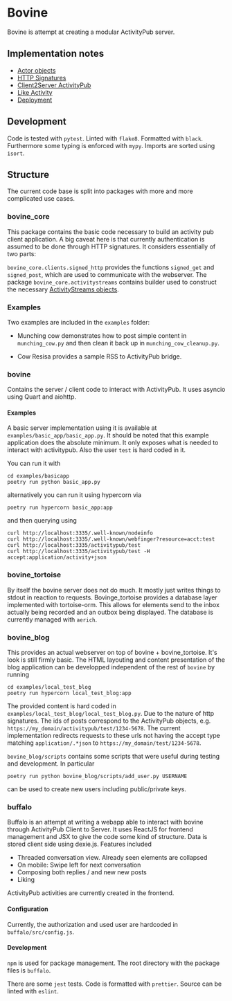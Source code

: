 # Bovine

Bovine is attempt at creating a modular ActivityPub server.

## Implementation notes

- [Actor objects](docs/actor.md)
- [HTTP Signatures](docs/http_signatures.md)
- [Client2Server ActivityPub](docs/client_to_server_activitypub.md)
- [Like Activity](docs/like_activity.md)
- [Deployment](docs/deployment.md)

## Development

Code is tested with `pytest`. Linted with `flake8`. Formatted with `black`. Furthermore some typing is enforced with `mypy`. Imports are sorted using `isort`.

## Structure

The current code base is split into packages with more and more complicated use cases.

### bovine_core

This package contains the basic code necessary to build an activity pub client application.
A big caveat here is that currently authentication is assumed to be done through HTTP
signatures. It considers essentially of two parts:

`bovine_core.clients.signed_http` provides the functions `signed_get` and `signed_post`,
which are used to communicate with the webserver. The package `bovine_core.activitystreams`
contains builder used to construct the necessary [ActivityStreams objects](https://www.w3.org/ns/activitystreams).

### Examples

Two examples are included in the `examples` folder:

- Munching cow demonstrates how to post simple content in `munching_cow.py` and then clean it back up in `munching_cow_cleanup.py`.

- Cow Resisa provides a sample RSS to ActivityPub bridge.

### bovine

Contains the server / client code to interact with ActivityPub. It uses asyncio using Quart and aiohttp.

#### Examples

A basic server implementation using it is available at `examples/basic_app/basic_app.py`. It should be noted that this example application does the absolute minimum. It only exposes what is needed to interact with activitypub. Also the user `test` is hard coded in it.

You can run it with

```
cd examples/basicapp
poetry run python basic_app.py
```

alternatively you can run it using hypercorn via

```
poetry run hypercorn basic_app:app
```

and then querying using

```
curl http://localhost:3335/.well-known/nodeinfo
curl http://localhost:3335/.well-known/webfinger?resource=acct:test
curl http://localhost:3335/activitypub/test
curl http://localhost:3335/activitypub/test -H accept:application/activity+json
```

### bovine_tortoise

By itself the bovine server does not do much. It mostly just writes things to stdout in reaction to requests. Bovinge_tortoise provides a database layer implemented with tortoise-orm. This allows for elements send to the inbox actually being recorded and an outbox being displayed. The database is currently managed with `aerich`.

### bovine_blog

This provides an actual webserver on top of bovine + bovine_tortoise. It's look is still firmly basic. The HTML layouting and content presentation of the blog application can be developped independent of the rest of `bovine` by running

```
cd examples/local_test_blog
poetry run hypercorn local_test_blog:app
```

The provided content is hard coded in `examples/local_test_blog/local_test_blog.py`. Due to the nature of http signatures. The ids of posts correspond to the ActivityPub objects, e.g. `https://my_domain/activitypub/test/1234-5678`. The current implementation redirects requests to these urls not having the accept type matching `application/.*json` to `https://my_domain/test/1234-5678`.

`bovine_blog/scripts` contains some scripts that were useful during testing and development. In particular

```
poetry run python bovine_blog/scripts/add_user.py USERNAME
```

can be used to create new users including public/private keys.

### buffalo

Buffalo is an attempt at writing a webapp able to interact with bovine through ActivityPub Client to Server.
It uses ReactJS for frontend management and JSX to give the code some kind of structure. Data is stored
client side using dexie.js. Features included

- Threaded conversation view. Already seen elements are collapsed
- On mobile: Swipe left for next conversation
- Composing both replies / and new new posts
- Liking

ActivityPub activities are currently created in the frontend.

#### Configuration

Currently, the authorization and used user are hardcoded in `buffalo/src/config.js`.

#### Development

`npm` is used for package management. The root directory with the package files is `buffalo`.

There are some `jest` tests. Code is formatted with `prettier`. Source can be linted with `eslint`.
